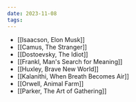 ```yaml
---
date: 2023-11-08
tags:
---
```

- [[Isaacson, Elon Musk]]
- [[Camus, The Stranger]]
- [[Dostoevsky, The Idiot]]
- [[Frankl, Man's Search for Meaning]]
- [[Huxley, Brave New World]]
- [[Kalanithi, When Breath Becomes Air]]
- [[Orwell, Animal Farm]]
- [[Parker, The Art of Gathering]]